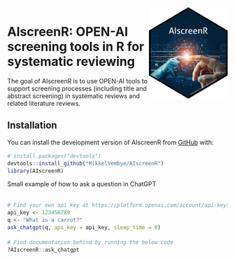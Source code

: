 
<!-- README.md is generated from README.Rmd. Please edit that file -->

<img src="man/figures/AIscreenR_hex.png" align="right" width="180"/>

# AIscreenR: OPEN-AI screening tools in R for systematic reviewing

<!-- badges: start -->
<!-- badges: end -->

The goal of AIscreenR is to use OPEN-AI tools to support screening
processes (including title and abstract screening) in systematic reviews
and related literature reviews.

## Installation

You can install the development version of AIscreenR from
[GitHub](https://github.com/) with:

``` r
# install.packages("devtools")
devtools::install_github("MikkelVembye/AIscreenR")
library(AIscreenR)
```

Small example of how to ask a question in ChatGPT

``` r

# Find your own api key at https://platform.openai.com/account/api-keys
api_key <- 123456789
q <- "What is a carrot?"
ask_chatgpt(q, api_key = api_key, sleep_time = 0)

# Find documentation behind by running the below code
?AIscreenR::ask_chatgpt
```

